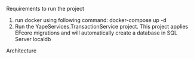 Requirements to run the project
1. run docker using following command: docker-compose up -d
2. Run the YapeServices.TransactionService project. This project applies EFcore migrations and will automatically create a database in SQL Server localdb

Architecture
